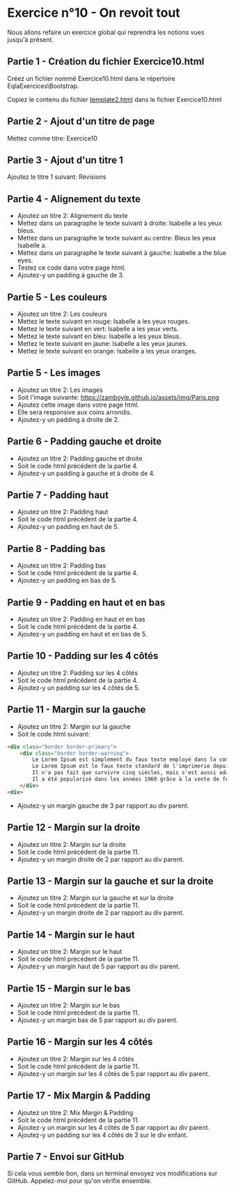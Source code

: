 # Exercice n°10 - On revoit tout
Nous allons refaire un exercice global qui reprendra les notions vues jusqu'à présent.

## Partie 1 - Création du fichier Exercice10.html
Créez un fichier nommé Exercice10.html dans le répertoire EqlaExercices\Bootstrap.  

Copiez le contenu du fichier [template2.html](https://raw.githubusercontent.com/ZamBoyle/Eqla_Bootstrap5/master/Exercices/Templates/template2.html) dans le fichier Exercice10.html
## Partie 2 - Ajout d'un titre de page
Mettez comme titre: Exercice10

## Partie 3 - Ajout d'un titre 1
Ajoutez le titre 1 suivant: Révisions

## Partie 4 - Alignement du texte
- Ajoutez un titre 2: Alignement du texte
- Mettez dans un paragraphe le texte suivant à droite: Isabelle a les yeux bleus.
- Mettez dans un paragraphe le texte suivant au centre: Bleus les yeux Isabelle a.
- Mettez dans un paragraphe le texte suivant à gauche: Isabelle a the blue eyes.
- Testez ce code dans votre page html.
- Ajoutez-y un padding à gauche de 3.

## Partie 5 - Les couleurs
- Ajoutez un titre 2: Les couleurs
- Mettez le texte suivant en rouge: Isabelle a les yeux rouges.
- Mettez le texte suivant en vert: Isabelle a les yeux verts.
- Mettez le texte suivant en bleu: Isabelle a les yeux bleus.
- Mettez le texte suivant en jaune: Isabelle a les yeux jaunes.
- Mettez le texte suivant en orange: Isabelle a les yeux oranges.


## Partie 5 - Les images
- Ajoutez un titre 2: Les images
- Soit l'image suivante: https://zamboyle.github.io/assets/img/Paris.png
- Ajoutez cette image dans votre page html.
- Elle sera responsive aux coins arrondis. 
- Ajoutez-y un padding à droite de 2.

## Partie 6 - Padding gauche et droite
- Ajoutez un titre 2: Padding gauche et droite
- Soit le code html précédent de la partie 4.
- Ajoutez-y un padding à gauche et à droite de 4.

## Partie 7 - Padding haut
- Ajoutez un titre 2: Padding haut
- Soit le code html précédent de la partie 4.
- Ajoutez-y un padding en haut de 5.

## Partie 8 - Padding bas
- Ajoutez un titre 2: Padding bas
- Soit le code html précédent de la partie 4.
- Ajoutez-y un padding en bas de 5.

## Partie 9 - Padding en haut et en bas
- Ajoutez un titre 2: Padding en haut et en bas
- Soit le code html précédent de la partie 4.
- Ajoutez-y un padding en haut et en bas de 5.

## Partie 10 - Padding sur les 4 côtés
- Ajoutez un titre 2: Padding sur les 4 côtés
- Soit le code html précédent de la partie 4.
- Ajoutez-y un padding sur les 4 côtés de 5.

## Partie 11 - Margin sur la gauche
- Ajoutez un titre 2: Margin sur la gauche
- Soit le code html suivant:
```html
<div class="border border-primary">
    <div class="border border-warning">
        Le Lorem Ipsum est simplement du faux texte employé dans la composition et la mise en page avant impression.
        Le Lorem Ipsum est le faux texte standard de l'imprimerie depuis les années 1500, quand un imprimeur anonyme assembla ensemble des morceaux de texte pour réaliser un livre spécimen de polices de texte.
        Il n'a pas fait que survivre cinq siècles, mais s'est aussi adapté à la bureautique informatique, sans que son contenu n'en soit modifié.
        Il a été popularisé dans les années 1960 grâce à la vente de feuilles Letraset contenant des passages du Lorem Ipsum, et, plus récemment, par son inclusion dans des applications de mise en page de texte, comme Aldus PageMaker.
    </div>
<div>
```
- Ajoutez-y un margin gauche de 3 par rapport au div parent.

## Partie 12 - Margin sur la droite
- Ajoutez un titre 2: Margin sur la droite
- Soit le code html précédent de la partie 11.
- Ajoutez-y un margin droite de 2 par rapport au div parent.

## Partie 13 - Margin sur la gauche et sur la droite
- Ajoutez un titre 2: Margin sur la gauche et sur la droite
- Soit le code html précédent de la partie 11.
- Ajoutez-y un margin droite de 2 par rapport au div parent.

## Partie 14 - Margin sur le haut
- Ajoutez un titre 2: Margin sur le haut
- Soit le code html précédent de la partie 11.
- Ajoutez-y un margin haut de 5 par rapport au div parent.

## Partie 15 - Margin sur le bas
- Ajoutez un titre 2: Margin sur le bas
- Soit le code html précédent de la partie 11.
- Ajoutez-y un margin bas de 5 par rapport au div parent.

## Partie 16 - Margin sur les 4 côtés
- Ajoutez un titre 2: Margin sur les 4 côtés
- Soit le code html précédent de la partie 11.
- Ajoutez-y un margin sur les 4 côtés de 5 par rapport au div parent.

## Partie 17 - Mix Margin & Padding
- Ajoutez un titre 2: Mix Margin & Padding
- Soit le code html précédent de la partie 11.
- Ajoutez-y un margin sur les 4 côtés de 5 par rapport au div parent.
- Ajoutez-y un padding sur les 4 côtés de 3 sur le div enfant.

## Partie 7 - Envoi sur GitHub
Si cela vous semble bon, dans un terminal envoyez vos modifications sur GitHub.
Appelez-moi pour qu'on vérifie ensemble.